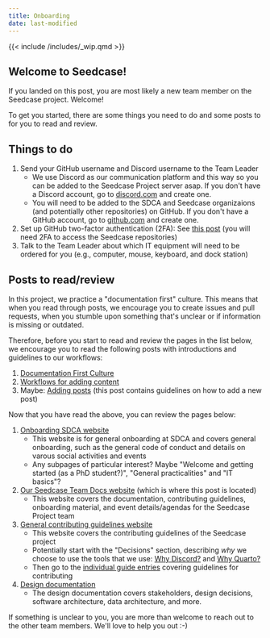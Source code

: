 ```yaml
---
title: Onboarding
date: last-modified
---
```


{{< include /includes/_wip.qmd >}}

## Welcome to Seedcase!

If you landed on this post, you are most likely a new team member on the Seedcase project. Welcome!

To get you started, there are some things you need to do and some posts to for you to read and review.

## Things to do

1. Send your GitHub username and Discord username to the Team Leader
    - We use Discord as our communication platform and this way so you can be added to the Seedcase Project server asap. If you don't have a Discord account, go to [discord.com](https://discord.com) and create one.
    - You will need to be added to the SDCA and Seedcase organizaions (and potentially other repositories) on GitHub. If you don't have a GitHub account, go to [github.com](https://github.com) and create one.
2. Set up GitHub two-factor authentication (2FA): See [this post](github.md) (you will need 2FA to access the Seedcase repositories)
3. Talk to the Team Leader about which IT equipment will need to be ordered for you (e.g., computer, mouse, keyboard, and dock station)

## Posts to read/review

In this project, we practice a "documentation first" culture. This means that when you read through posts, we encourage you to create issues and pull requests, when you stumble upon something that's unclear or if information is missing or outdated.

Therefore, before you start to read and review the pages in the list below, we encourage you to read the following posts
with introductions and guidelines to our workflows:

1. [Documentation First Culture](https://seedcase-project.org/community/guide-entries/documentation-first/)
2. [Workflows for adding content](workflow.md)
3. Maybe: [Adding posts](https://seedcase-project.org/community/guide-entries/adding-posts/) (this post contains guidelines on how to add a new post)

Now that you have read the above, you can review the pages below:

1. [Onboarding SDCA website](https://steno-aarhus.github.io/research/onboarding.html)
    - This website is for general onboarding at SDCA and covers general onboarding, such as the general code of conduct and details on varous social activities and events
    - Any subpages of particular interest? Maybe "Welcome and getting started (as a PhD student?)", "General practicalities" and "IT basics"?  
2. [Our Seedcase Team Docs website](https://team.seedcase-project.org/) (which is where this post is located)
    - This website covers the documentation, contributing guidelines, onboarding material, and event details/agendas for the Seedcase Project team 
3. [General contributing guidelines website](https://seedcase-project.org/community/contributing)
    - This website covers the contributing guidelines of the Seedcase project 
    - Potentially start with the "Decisions" section, describing *why* we choose to use the tools that we use: [Why Discord?](https://seedcase-project.org/community/decisions/why-discord/) and [Why Quarto?](https://seedcase-project.org/community/decisions/why-quarto/)
    - Then go to the [individual guide entries](https://seedcase-project.org/community/contributing) covering guidelines for contributing
4. [Design documentation](https://seedcase-project.org/design/)
    - The design documentation covers stakeholders, design decisions, software architecture, data architecture, and more. 

If something is unclear to you, you are more than welcome to reach out to the other team members. We'll love to help you out :-)